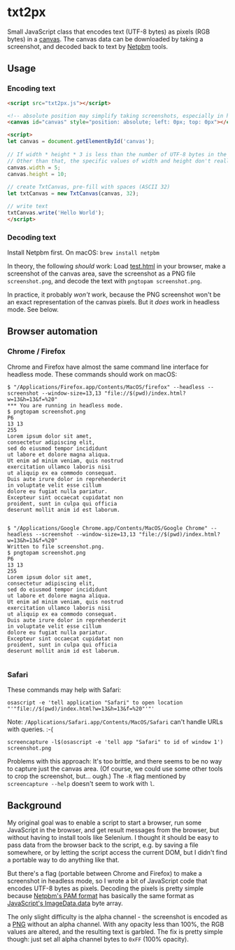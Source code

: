 # txt2px

Small JavaScript class that encodes text (UTF-8 bytes) as pixels (RGB bytes) in a [canvas](https://developer.mozilla.org/en-US/docs/Web/API/Canvas_API). The canvas data can be downloaded by taking a screenshot, and decoded back to text by [Netpbm](http://netpbm.sourceforge.net/) tools.

## Usage

### Encoding text

```html
<script src="txt2px.js"></script>

<!-- absolute position may simplify taking screenshots, especially in headless mode -->
<canvas id="canvas" style="position: absolute; left: 0px; top: 0px"></canvas>

<script>
let canvas = document.getElementById('canvas');
  
// If width * height * 3 is less than the number of UTF-8 bytes in the text, the text will be truncated.
// Other than that, the specific values of width and height don't really matter.
canvas.width = 5;
canvas.height = 10;
  
// create TxtCanvas, pre-fill with spaces (ASCII 32)
let txtCanvas = new TxtCanvas(canvas, 32);

// write text
txtCanvas.write('Hello World');
</script>
```

### Decoding text

Install Netpbm first. On macOS: `brew install netpbm`

In theory, the following *should* work: Load [test.html](test.html) in your browser, make a screenshot of the canvas area, save the screenshot as a PNG file `screenshot.png`, and decode the text with `pngtopam screenshot.png`.

In practice, it probably *won't* work, because the PNG screenshot won't be an exact representation of the canvas pixels. But it *does* work in headless mode. See below.

## Browser automation

### Chrome / Firefox

Chrome and Firefox have almost the same command line interface for headless mode. These commands should work on macOS:

```
$ "/Applications/Firefox.app/Contents/MacOS/firefox" --headless --screenshot --window-size=13,13 "file://$(pwd)/index.html?w=13&h=13&f=%20"
*** You are running in headless mode.
$ pngtopam screenshot.png
P6
13 13
255
Lorem ipsum dolor sit amet,
consectetur adipiscing elit,
sed do eiusmod tempor incididunt
ut labore et dolore magna aliqua.
Ut enim ad minim veniam, quis nostrud
exercitation ullamco laboris nisi
ut aliquip ex ea commodo consequat.
Duis aute irure dolor in reprehenderit
in voluptate velit esse cillum
dolore eu fugiat nulla pariatur.
Excepteur sint occaecat cupidatat non
proident, sunt in culpa qui officia
deserunt mollit anim id est laborum.
                                                             
```

```
$ "/Applications/Google Chrome.app/Contents/MacOS/Google Chrome" --headless --screenshot --window-size=13,13 "file://$(pwd)/index.html?w=13&h=13&f=%20"
Written to file screenshot.png.
$ pngtopam screenshot.png
P6
13 13
255
Lorem ipsum dolor sit amet,
consectetur adipiscing elit,
sed do eiusmod tempor incididunt
ut labore et dolore magna aliqua.
Ut enim ad minim veniam, quis nostrud
exercitation ullamco laboris nisi
ut aliquip ex ea commodo consequat.
Duis aute irure dolor in reprehenderit
in voluptate velit esse cillum
dolore eu fugiat nulla pariatur.
Excepteur sint occaecat cupidatat non
proident, sunt in culpa qui officia
deserunt mollit anim id est laborum.
                                                             
```

### Safari

These commands may help with Safari:

```
osascript -e 'tell application "Safari" to open location "'"file://$(pwd)/index.html?w=13&h=13&f=%20"'"'
```

Note: `/Applications/Safari.app/Contents/MacOS/Safari` can't handle URLs with queries. :-(

```
screencapture -l$(osascript -e 'tell app "Safari" to id of window 1') screenshot.png 
```

Problems with this approach: It's too brittle, and there seems to be no way to capture just the canvas area. (Of course, we could use some other tools to crop the screenshot, but... ough.) The `-R` flag mentioned by `screencapture --help` doesn't seem to work with `l`.

## Background

My original goal was to enable a script to start a browser, run some JavaScript in the browser, and get result messages from the browser, but without having to install tools like Selenium. I thought it should be easy to pass data from the browser back to the script, e.g. by saving a file somewhere, or by letting the script access the current DOM, but I didn't find a portable way to do anything like that.

But there's a flag (portable between Chrome and Firefox) to make a screenshot in headless mode, so I wrote a bit of JavaScript code that encodes UTF-8 bytes as pixels. Decoding the pixels is pretty simple because [Netpbm's PAM format](http://netpbm.sourceforge.net/doc/pam.html) has basically the same format as [JavaScript's ImageData.data](https://developer.mozilla.org/en-US/docs/Web/API/ImageData/data) byte array.

The only slight difficulty is the alpha channel - the screenshot is encoded as a [PNG](https://en.wikipedia.org/wiki/Portable_Network_Graphics) without an alpha channel. With any opacity less than 100%, the RGB values are altered, and the resulting text is garbled. The fix is pretty simple though: just set all alpha channel bytes to `0xFF` (100% opacity).
